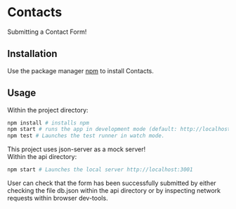 # Contacts

Submitting a Contact Form!

## Installation

Use the package manager [npm](https://www.npmjs.com/get-npm) to install Contacts.

## Usage

Within the project directory:
```python
npm install # installs npm
npm start # runs the app in development mode (default: http://localhost:3000)
npm test # Launches the test runner in watch mode.
```

This project uses json-server as a mock server! <br/>
Within the api directory:
```python
npm start # Launches the local server http://localhost:3001
```

User can check that the form has been successfully submitted by either checking the file db.json within the api directory or by inspecting network requests within browser dev-tools.